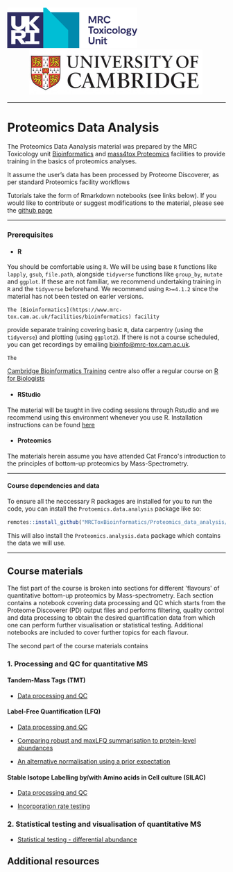 
<img src="images/MRC_TU_Cambridge_identifier_horizontal_RGB2_a.png" width="300"/>  <img src="images/UoC_logo.jpg" width="400" hspace="50"/>


- - - -
  
# Proteomics Data Analysis

The Proteomics Data Aanalysis material was prepared by the MRC
Toxicology unit
[Bioinformatics](https://www.mrc-tox.cam.ac.uk/facilities/bioinformatics)
and [mass4tox Proteomics](https://www.mrc-tox.cam.ac.uk/facilities/proteomics) facilities to
provide training in the basics of proteomics analyses.

It assume the user’s data has been processed by Proteome Discoverer, as
per standard Proteomics facility workflows

Tutorials take the form of Rmarkdown notebooks (see links below). If you would like to
contribute or suggest modifications to the material, please see the
[github page](https://github.com/MRCToxBioinformatics/Proteomics_data_analysis)

- - - -
  
### Prerequisites

- #### R
You should be comfortable using `R`. We will be using
base `R` functions like `lapply`, `gsub`, `file.path`, alongside `tidyverse` functions
like `group_by`, `mutate` and `ggplot`. If these are not familiar, we recommend 
undertaking training in `R` and the `tidyverse` beforehand. We recommend using `R>=4.1.2` since
the material has not been tested on earler versions.
    
    The [Bioinformatics](https://www.mrc-tox.cam.ac.uk/facilities/bioinformatics) facility
provide separate training covering basic `R`, data carpentry (using the `tidyverse`)
and plotting (using `ggplot2`). If there is not a course scheduled, you can get
recordings by emailing bioinfo@mrc-tox.cam.ac.uk.

    The
[Cambridge Bioinformatics Training](https://bioinfotraining.bio.cam.ac.uk/) 
centre also offer a regular course on
[R for Biologists](https://bioinfotraining.bio.cam.ac.uk/postgraduate/programming/bioinfo-introRbio)

- #### RStudio
The material will be taught in live coding sessions through Rstudio 
and we recommend using this environment whenever you use R. Installation
instructions can be found [here](https://www.rstudio.com/products/rstudio/download/)

- #### Proteomics
The materials herein assume you have attended Cat Franco's
introduction to the principles of bottom-up proteomics by Mass-Spectrometry.

- - - -
  

#### Course dependencies and data
To ensure all the neccessary R packages are installed for you to run the code,
you can install the `Protoemics.data.analysis` package like so:
``` r
remotes::install_github("MRCToxBioinformatics/Proteomics_data_analysis/", dependencies='Suggests')
```
This will also install the `Proteomics.analysis.data` package which contains
the data we will use.

- - - -
  
## Course materials

The fist part of the course is broken into sections for different 'flavours' of quantitative
bottom-up proteomics by Mass-spectrometry. Each section contains a notebook
covering data processing and QC which starts from the Proteome Discoverer (PD)
output files and performs filtering, quality control and data processing to
obtain the desired quantification data from which one can perform further
visualisation or statistical testing. Additional notebooks are included to cover
further topics for each flavour.

The second part of the course materials contains


### 1. Processing and QC for quantitative MS

#### Tandem-Mass Tags (TMT)

- [Data processing and QC](https://mrctoxbioinformatics.github.io/Proteomics_data_analysis/Markdowns/TMT.html)



#### Label-Free Quantification (LFQ)

- [Data processing and QC](https://mrctoxbioinformatics.github.io/Proteomics_data_analysis/Markdowns/LFQ.html)

- [Comparing robust and maxLFQ summarisation to protein-level abundances](https://mrctoxbioinformatics.github.io/Proteomics_data_analysis/Markdowns/LFQ_maxlfq.html)

- [An alternative normalisation using a prior expectation](https://mrctoxbioinformatics.github.io/Proteomics_data_analysis/Markdowns/LFQ_alternative_normalisation.html)



#### Stable Isotope Labelling by/with Amino acids in Cell culture (SILAC)

- [Data processing and QC](https://mrctoxbioinformatics.github.io/Proteomics_data_analysis/Markdowns/SILAC.html)

- [Incorporation rate testing](https://mrctoxbioinformatics.github.io/Proteomics_data_analysis/Markdowns/SILAC_incorporation.html)


### 2. Statistical testing and visualisation of quantitative MS


- [Statistical testing - differential abundance](https://mrctoxbioinformatics.github.io/Proteomics_data_analysis/Markdowns/Stats_diff_abundance.html)






## Additional resources

